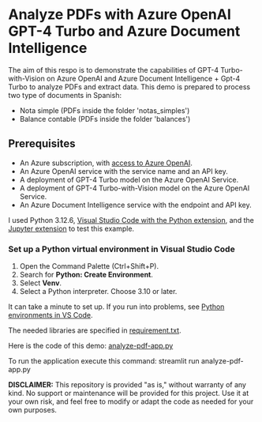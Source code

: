 # Analyze PDFs with Azure OpenAI GPT-4 Turbo and Azure Document Intelligence

The aim of this respo is to demonstrate the capabilities of GPT-4 Turbo-with-Vision on Azure OpenAI and Azure Document Intelligence + Gpt-4 Turbo to analyze PDFs and extract data.
This demo is prepared to process two type of documents in Spanish:
+ Nota simple (PDFs inside the folder 'notas_simples')
+ Balance contable (PDFs inside the folder 'balances')

## Prerequisites
+ An Azure subscription, with [access to Azure OpenAI](https://aka.ms/oai/access).
+ An Azure OpenAI service with the service name and an API key.
+ A deployment of GPT-4 Turbo model on the Azure OpenAI Service.
+ A deployment of GPT-4 Turbo-with-Vision model on the Azure OpenAI Service.
+ An Azure Document Intelligence service with the endpoint and API key.

I used Python 3.12.6, [Visual Studio Code with the Python extension](https://code.visualstudio.com/docs/python/python-tutorial), and the [Jupyter extension](https://marketplace.visualstudio.com/items?itemName=ms-toolsai.jupyter) to test this example.

### Set up a Python virtual environment in Visual Studio Code

1. Open the Command Palette (Ctrl+Shift+P).
1. Search for **Python: Create Environment**.
1. Select **Venv**.
1. Select a Python interpreter. Choose 3.10 or later.

It can take a minute to set up. If you run into problems, see [Python environments in VS Code](https://code.visualstudio.com/docs/python/environments).

The needed libraries are specified in [requirement.txt](requirements.txt).

Here is the code of this demo: [analyze-pdf-app.py](analyze-pdf-app.py)

To run the application execute this command: streamlit run analyze-pdf-app.py


**DISCLAIMER:**
This repository is provided "as is," without warranty of any kind. No support or maintenance will be provided for this project. Use it at your own risk, and feel free to modify or adapt the code as needed for your own purposes.